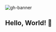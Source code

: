 ![gh-banner](https://github.com/user-attachments/assets/6cbf1237-f99f-49b2-a241-315ec81f57fb)

## Hello, World! :wave:
